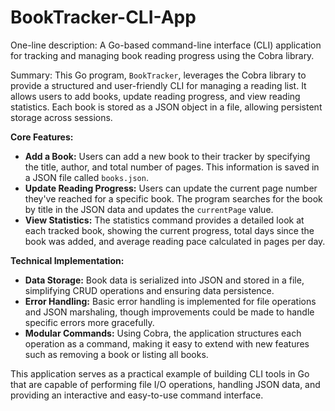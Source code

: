 # BookTracker-CLI-App

One-line description: A Go-based command-line interface (CLI) application for tracking and managing book reading progress using the Cobra library.

Summary: This Go program, `BookTracker`, leverages the Cobra library to provide a structured and user-friendly CLI for managing a reading list. It allows users to add books, update reading progress, and view reading statistics. Each book is stored as a JSON object in a file, allowing persistent storage across sessions.

**Core Features:**
- **Add a Book:** Users can add a new book to their tracker by specifying the title, author, and total number of pages. This information is saved in a JSON file called `books.json`.
- **Update Reading Progress:** Users can update the current page number they've reached for a specific book. The program searches for the book by title in the JSON data and updates the `currentPage` value.
- **View Statistics:** The statistics command provides a detailed look at each tracked book, showing the current progress, total days since the book was added, and average reading pace calculated in pages per day.

**Technical Implementation:**
- **Data Storage:** Book data is serialized into JSON and stored in a file, simplifying CRUD operations and ensuring data persistence.
- **Error Handling:** Basic error handling is implemented for file operations and JSON marshaling, though improvements could be made to handle specific errors more gracefully.
- **Modular Commands:** Using Cobra, the application structures each operation as a command, making it easy to extend with new features such as removing a book or listing all books.

This application serves as a practical example of building CLI tools in Go that are capable of performing file I/O operations, handling JSON data, and providing an interactive and easy-to-use command interface.
